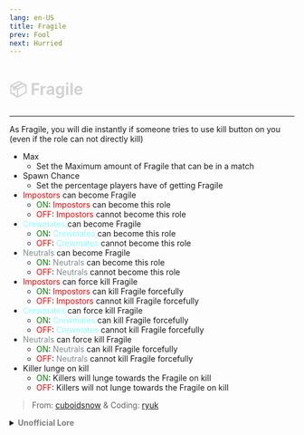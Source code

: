```yaml
---
lang: en-US
title: Fragile
prev: Fool
next: Hurried
---
```


# <font color=#d3d3d3>📦 <b>Fragile</b></font> <Badge text="Harmful" type="tip" vertical="middle"/>
---

As Fragile, you will die instantly if someone tries to use kill button on you (even if the role can not directly kill)
* Max
  * Set the Maximum amount of Fragile that can be in a match
* Spawn Chance
  * Set the percentage players have of getting Fragile
* <font color=red>Impostors</font> can become Fragile
  * <font color=green>ON</font>: <font color=red>Impostors</font> can become this role
  * <font color=red>OFF</font>: <font color=red>Impostors</font> cannot become this role
* <font color=#8cffff>Crewmates</font> can become Fragile
  * <font color=green>ON</font>: <font color=#8cffff>Crewmates</font> can become this role
  * <font color=red>OFF</font>: <font color=#8cffff>Crewmates</font> cannot become this role
* <font color=#7f8c8d>Neutrals</font> can become Fragile
  * <font color=green>ON</font>: <font color=#7f8c8d>Neutrals</font> can become this role
  * <font color=red>OFF</font>: <font color=#7f8c8d>Neutrals</font> cannot become this role
* <font color=red>Impostors</font> can force kill Fragile
  * <font color=green>ON</font>: <font color=red>Impostors</font> can kill Fragile forcefully
  * <font color=red>OFF</font>: <font color=red>Impostors</font> cannot kill Fragile forcefully
* <font color=#8cffff>Crewmates</font> can force kill Fragile
  * <font color=green>ON</font>: <font color=#8cffff>Crewmates</font> can kill Fragile forcefully
  * <font color=red>OFF</font>: <font color=#8cffff>Crewmates</font> cannot kill Fragile forcefully
* <font color=#7f8c8d>Neutrals</font> can force kill Fragile
  * <font color=green>ON</font>: <font color=#7f8c8d>Neutrals</font> can kill Fragile forcefully
  * <font color=red>OFF</font>: <font color=#7f8c8d>Neutrals</font> cannot kill Fragile forcefully
* Killer lunge on kill
  * <font color=green>ON</font>: Killers will lunge towards the Fragile on kill
  * <font color=red>OFF</font>: Killers will not lunge towards the Fragile on kill
  
> From: [cuboidsnow](#) & Coding: [ryuk](#)

<details>
<summary><b><font color=gray>Unofficial Lore</font></b></summary>

Placeholder: This role is a ROLE OH EM GOSH
> Submitted by: Member
</details>